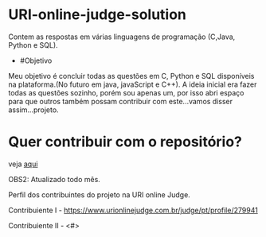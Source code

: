 
 # URI-online-judge-solution
Contem as respostas em várias linguagens de programação (C,Java, Python e SQL).

  - #Objetivo

Meu objetivo é concluir todas as questões em C, Python e SQL disponíveis na plataforma.(No futuro em java, javaScript e C++).
A ideia inicial era fazer todas as questões sozinho, porém sou apenas um, por isso abri espaço 
para que outros também possam contribuir com este...vamos disser assim...projeto.

  <h1>Quer contribuir com o repositório? </h1>
  
  veja [aqui](https://github.com/jocelinoFG017/URI-online-judge-solutions/blame/master/CONTRIBUTING.md) 

OBS2: Atualizado todo mês.

Perfil dos contribuintes do projeto na URI online Judge.

Contribuiente I - https://www.urionlinejudge.com.br/judge/pt/profile/279941

Contribuiente II - <#>
